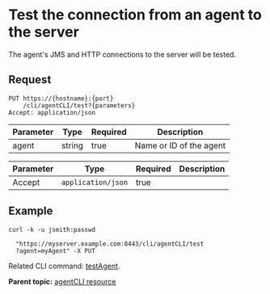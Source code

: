 # Test the connection from an agent to the server

The agent's JMS and HTTP connections to the server will be tested.

## Request

```
PUT https://{hostname}:{port}
    /cli/agentCLI/test?{parameters}
Accept: application/json

```

|Parameter|Type|Required|Description|
|---------|----|--------|-----------|
|agent|string|true|Name or ID of the agent|

|Parameter|Type|Required|Description|
|---------|----|--------|-----------|
|Accept|`application/json`|true| |

## Example

```
curl -k -u jsmith:passwd 
   
  "https://myserver.example.com:8443/cli/agentCLI/test
  ?agent=myAgent" -X PUT
```

Related CLI command: [testAgent](udclient_testagent.md).

**Parent topic:** [agentCLI resource](../../com.ibm.udeploy.api.doc/topics/rest_cli_agentcli.md)

